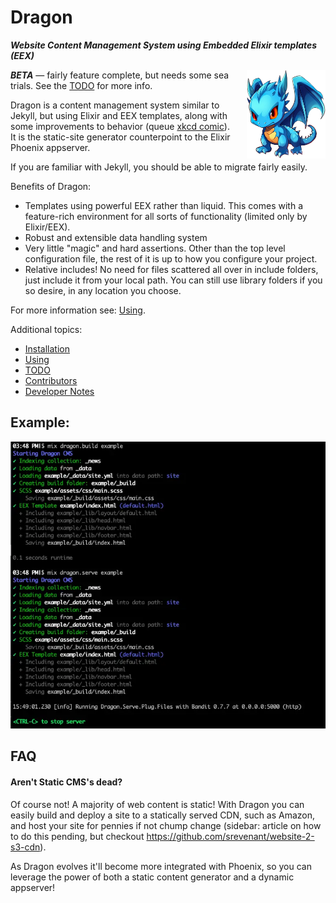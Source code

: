 # Dragon

<b><i>Website Content Management System using Embedded Elixir templates (EEX)</i></b>

<div style="float: right; width: 25%; margin-left: 1rem;">
<img src="docs/dragon-w500.webp" alt="Dragon Mascot">
</div>

___BETA___ — fairly feature complete, but needs some sea trials. See the [TODO](docs/todo.md) for more info.

Dragon is a content management system similar to Jekyll, but using Elixir and
EEX templates, along with some improvements to behavior
(queue [xkcd comic](https://xkcd.com/927/)). It is the static-site
generator counterpoint to the Elixir Phoenix appserver.

If you are familiar with Jekyll, you should be able to migrate fairly easily.

Benefits of Dragon:

* Templates using powerful EEX rather than liquid. This comes with a feature-rich
  environment for all sorts of functionality (limited only by Elixir/EEX).
* Robust and extensible data handling system
* Very little "magic" and hard assertions. Other than the top level configuration
  file, the rest of it is up to how you configure your project.
* Relative includes! No need for files scattered all over in include folders,
  just include it from your local path. You can still use library folders if you
  so desire, in any location you choose.

For more information see: [Using](docs/using.md).

Additional topics:

* [Installation](docs/installation.md)
* [Using](docs/using.md)
* [TODO](docs/todo.md)
* [Contributors](docs/contributors.md)
* [Developer Notes](docs/developer-notes.md)

## Example:

<img src="docs/example.webp" alt="Example">

## FAQ

#### Aren't Static CMS's dead?

Of course not! A majority of web content is static! With Dragon you can
easily build and deploy a site to a statically served CDN, such as Amazon,
and host your site for pennies if not chump change (sidebar: article on
how to do this pending, but checkout <https://github.com/srevenant/website-2-s3-cdn>).

As Dragon evolves it'll become more integrated with Phoenix, so you can
leverage the power of both a static content generator and a dynamic appserver!
